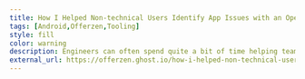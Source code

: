 ```yaml
---
title: How I Helped Non-technical Users Identify App Issues with an Open Source Android Library
tags: [Android,Offerzen,Tooling]
style: fill
color: warning
description: Engineers can often spend quite a bit of time helping team members identify the source of app performance issues. I decided to improve this process with an open-source Android library.
external_url: https://offerzen.ghost.io/how-i-helped-non-technical-users-identify-app-issues-with-an-open-source-android-library/
---
```

